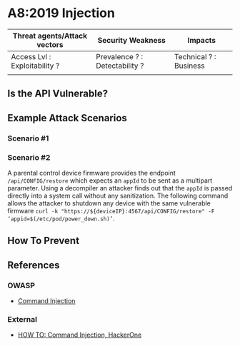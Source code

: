 A8:2019 Injection
=================

| Threat agents/Attack vectors | Security Weakness | Impacts |
| -- | -- | -- |
| Access Lvl : Exploitability ? | Prevalence ? : Detectability ? | Technical ? : Business |
| | | |

## Is the API Vulnerable?

## Example Attack Scenarios

### Scenario #1

### Scenario #2

A parental control device firmware provides the endpoint `/api/CONFIG/restore`
which expects an `appId` to be sent as a multipart parameter. Using a decompiler
an attacker finds out that the `appId` is passed directly into a system call
without any sanitization. The following command allows the attacker to shutdown
any device with the same vulnerable firmware
`curl -k "https://${deviceIP}:4567/api/CONFIG/restore" -F ‘appid=$(/etc/pod/power_down.sh)’`.

## How To Prevent

## References

### OWASP

* [Command Injection][1]

### External

* [HOW TO: Command Injection, HackerOne][2]

[1]: https://www.owasp.org/index.php/Command_Injection
[2]: https://www.hackerone.com/blog/how-to-command-injections
